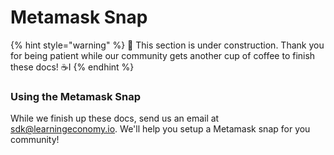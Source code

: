 # Metamask Snap

{% hint style="warning" %}
🚧 This section is under construction. Thank you for being patient while our community gets another cup of coffee to finish these docs! ☕️I
{% endhint %}

### Using the Metamask Snap

While we finish up these docs, send us an email at [sdk@learningeconomy.io](mailto:sdk@learningeconomy.io). We'll help you setup a Metamask snap for you community!
